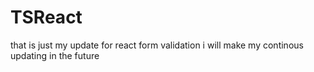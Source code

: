 # TSReact
that is just my update for react form validation
i will make my continous updating in the future
